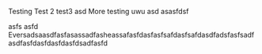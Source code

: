 Testing
Test 2
test3
asd
More testing uwu
asd
asasfdsf

asfs
asfd
Eversadsaasdfasfasassadfasheassafasfdasfasfsafdasfsafdasdfadsfasfsadfasdfasfdasfdasfdasfdsadfasfd